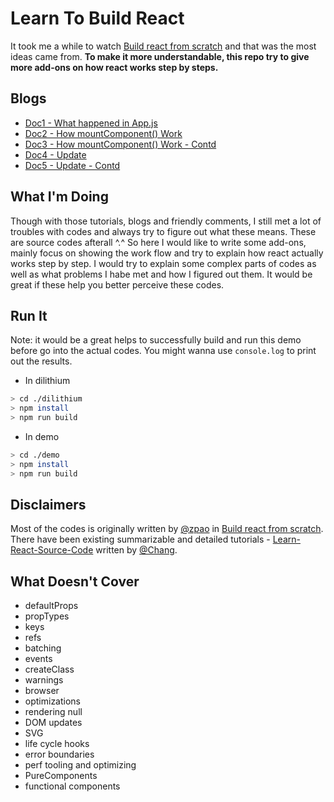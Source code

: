 # Learn To Build React

It took me a while to watch [Build react from scratch](https://github.com/zpao/building-react-from-scratch) and that was the most ideas came from. **To make it more understandable, this repo try to give more add-ons on how react works step by steps.**

## Blogs
* [Doc1 - What happened in App.js](blogs/what-happened-in-App-js.md)
* [Doc2 - How mountComponent() Work](blogs/how-mountComponent-work.md)
* [Doc3 - How mountComponent() Work - Contd](blogs/how-mountComponent-work-contd.md)
* [Doc4 - Update](blogs/update.md)
* [Doc5 - Update - Contd](blogs/update-ctd.md)

## What I'm Doing
Though with those tutorials, blogs and friendly comments, I still met a lot of troubles with codes and always try to figure out what these means. These are source codes afterall ^.^
So here I would like to write some add-ons, mainly focus on showing the work flow and try to explain how react actually works step by step. I would try to explain some complex parts of codes as well as what problems I habe met and how I figured out them. It would be great if these help you better perceive these codes.

## Run It

Note: it would be a great helps to successfully build and run this demo before go into the actual codes. You might wanna use `console.log` to print out the results.

* In dilithium
```sh
> cd ./dilithium
> npm install
> npm run build
```
* In demo
```sh
> cd ./demo
> npm install
> npm run build
```

## Disclaimers
Most of the codes is originally written by [@zpao](https://github.com/zpao) in [Build react from scratch](https://github.com/zpao/building-react-from-scratch). There have been existing summarizable and detailed tutorials - [Learn-React-Source-Code](https://dragonforker.github.io/learn-react-source-code/) written by [@Chang](https://github.com/cyan33/).

## What Doesn't Cover

* defaultProps
* propTypes
* keys
* refs
* batching
* events
* createClass
* warnings
* browser
* optimizations
* rendering null
* DOM updates
* SVG
* life cycle hooks
* error boundaries
* perf tooling and optimizing
* PureComponents
* functional components




